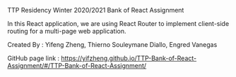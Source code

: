 TTP Residency Winter 2020/2021 Bank of React Assignment

In this React application, we are using React Router to implement client-side routing for a multi-page web application.

Created By : Yifeng Zheng, Thierno Souleymane Diallo, Engred Vanegas

GitHub page link : https://yifzheng.github.io/TTP-Bank-of-React-Assignment/#/TTP-Bank-of-React-Assignment/
